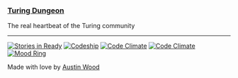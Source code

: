### [Turing Dungeon](https://turing-dungeon.herokuapp.com)
The real heartbeat of the Turing community

---

[![Stories in Ready](https://badge.waffle.io/indiesquidge/turing-dungeon.svg?label=ready&title=Ready)](http://waffle.io/indiesquidge/turing-dungeon)
[![Codeship](https://img.shields.io/codeship/d6c1ddd0-16a3-0132-5f85-2e35c05e22b1/master.svg?style=plastic)](https://codeship.com/projects/75477)
[![Code Climate](https://img.shields.io/codeclimate/github/kabisaict/flow.svg?style=plastic)](https://codeclimate.com/github/indiesquidge/turing-dungeon)
[![Code Climate](https://img.shields.io/codeclimate/coverage/github/triAGENS/ashikawa-core.svg?style=plastic)](https://codeclimate.com/github/indiesquidge/turing-dungeon)
[![Mood Ring](http://moodring.black/repos/138/badge.svg)](http://moodring.black/repos/138)

Made with love by [Austin Wood](https://github.com/indiesquidge/)
